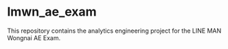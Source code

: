 # lmwn_ae_exam
This repository contains the analytics engineering project for the LINE MAN Wongnai AE Exam.
